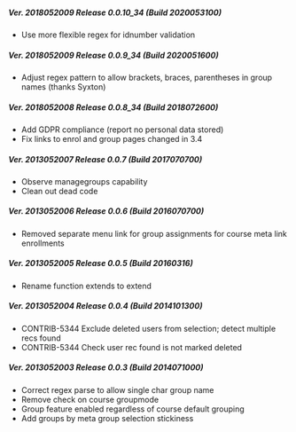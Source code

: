##### Ver. 2018052009 Release 0.0.10_34 (Build 2020053100)

  * Use more flexible regex for idnumber validation

##### Ver. 2018052009 Release 0.0.9_34 (Build 2020051600)

  * Adjust regex pattern to allow brackets, braces, parentheses in group names (thanks Syxton)

##### Ver. 2018052008 Release 0.0.8_34 (Build 2018072600)

  * Add GDPR compliance (report no personal data stored)
  * Fix links to enrol and group pages changed in 3.4

##### Ver. 2013052007 Release 0.0.7 (Build 2017070700)

  * Observe managegroups capability
  * Clean out dead code

##### Ver. 2013052006 Release 0.0.6 (Build 2016070700)

  * Removed separate menu link for group assignments for course meta link enrollments

##### Ver. 2013052005 Release 0.0.5 (Build 20160316)

  * Rename function extends to extend

##### Ver. 2013052004 Release 0.0.4 (Build 2014101300)

  * CONTRIB-5344 Exclude deleted users from selection; detect multiple recs found
  * CONTRIB-5344 Check user rec found is not marked deleted

##### Ver. 2013052003 Release 0.0.3 (Build 2014071000)

  * Correct regex parse to allow single char group name
  * Remove check on course groupmode
  * Group feature enabled regardless of course default grouping
  * Add groups by meta group selection stickiness
